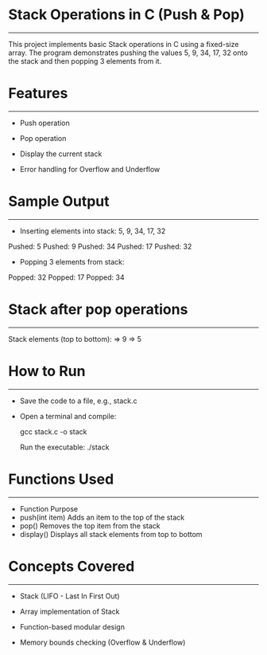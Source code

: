 # Stack Operations in C (Push & Pop)
------------------------------------
This project implements basic Stack operations in C using a fixed-size array. The program demonstrates pushing the values 5, 9, 34, 17, 32 onto the stack and then popping 3 elements from it.



# Features
----------
* Push operation

* Pop operation

* Display the current stack

* Error handling for Overflow and Underflow



# Sample Output
---------------
* Inserting elements into stack: 5, 9, 34, 17, 32
	
Pushed: 5
Pushed: 9
Pushed: 34
Pushed: 17
Pushed: 32

* Popping 3 elements from stack:

Popped: 32
Popped: 17
Popped: 34



# Stack after pop operations
----------------------------
Stack elements (top to bottom):
=> 9
=> 5



# How to Run
------------
* Save the code to a file, e.g., stack.c

* Open a terminal and compile:

	gcc stack.c -o stack
	
	Run the executable:
	./stack



# Functions Used
----------------
* Function	Purpose
* push(int item)	Adds an item to the top of the stack
* pop()	Removes the top item from the stack
* display()	Displays all stack elements from top to bottom



# Concepts Covered
------------------
* Stack (LIFO - Last In First Out)

* Array implementation of Stack

* Function-based modular design

* Memory bounds checking (Overflow & Underflow)

